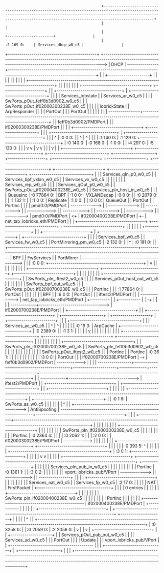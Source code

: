 
                                                +-----------------------------------------------------------------------------------------------------------------------------------------------------------------------------------------------------------------------------------------+
                                                |                                                                                                                                                                                                                                         |
                                                |                                                                                                                                                                                                 +---------------------+                 |
                                                |                                                                                                                                                                                    :2 169 0:    | Services_dhcp_w0_c5 |                 |
  +---------------------------------------------+                                   +-----------------------------------------------------------------------------------------------------------------------------------------------------------> |        DHCP         | ----------------+--------------------------------------------------------------------------------------------------------------------------+
  |                                                                                 |                                                                                                                                                             +---------------------+                 |                                                                                                                          |
  |                                                                                 |                                                                                                                                                                                                     |                                                                                                                          |
  |                                                                                 |                                                                                                                                                                                                     |                                                                                                                          |                                                +-------------------------------------------------------------------------------------------+
  |                                                                                 |                                                                                                                                                                                                     |                                                                                                                          |                                                |                                                                                           |
  |                                                                                 |            +----------------------------------+                                                                                                             +---------------------+                 |                                                                                                                          |           +---------------------------------+  |  +-----------------------------------+                                                    |
  |                                                                                 |            |        Services_iobstate         |                                                                                                             |  Services_ar_w0_c5  |                 |                                                                                                                          |           | SwPorts_pOut_feff0b3d0902_w0_c5 |  |  | SwPorts_pOut_if02000300238E_w0_c5 |                                                    |
  |                                                                                 |            |           IobrickState           |                                                                                                             |    ArpResponder     |                 |                                                                                                                          |           |             PortOut             |  |  |              PortOut              |                                                    |
  |                                                                                 |            |                                  |                                                                                                             |                     | ----------------+------------------------------------------------------------------------------------------------------------+             |           |      feff0b3d0902/PMDPort       |  |  |      if02000300238E/PMDPort       |                                                    |
  |                                                                                 |            +----------------------------------+                                                                                                             +---------------------+                 |                                                                                                            |             |           +---------------------------------+  |  +-----------------------------------+                                                    |
  |                                                                                 |                                                                                                                                                               ^                                     |                                                           :0 0 0:                                          |             |             ^                                  |    ^                                                                                      |
  |                                                                                 |                                                                                                                                                               | :1 140 0:                           | :1 129 0:                        +-------------------------------------+                                   | :0 140 0:   | :0 168 0:   | :1 0 0:                          |    | :4 297 0:                                                                            | :5 130 0:
  |                                                                                 |                                                                                                                                                               |                                     v                                  v                                     |                                   v             v             |                                  |    |                                                                                      v
  |                                                                                 |            +----------------------------------+                +-----------------------------+                +------------------------------+              +---------------------+               +-------------------+              +------------------------+            +--------------------+              +-------------------------------------------------------------------------------------------------------+            +------------------------+            +-----------------------------------+     +------------------------------+
  |                                                                                 |            |      Services_qIn_p0_w0_c5       |                |  Services_bpf_vxlan_w0_c5   |                |      Services_vx_w0_c5       |              |                     |               |                   |              |                        |            | Services_rep_w0_c5 |              |                                                                                                       |            | Services_qOut_p0_w0_c5 |            | SwPorts_pOut_if02000400238E_w0_c5 |     |  Services_pIn_host_in_w0_c5  |
  |                                                                                 |            |             QueueInc             |  :0 77864 0:   |             BPF             |  :1 0 0:       |          VXLANDecap          |  :0 0 0:     |                     |  :0 2079 0:   |                   |  :1 132 1:   |                        |  :1 0 0:   |     Replicate      |  :1 0 0:     |                                                                                                       |  :0 0 0:   |        QueueOut        |            |              PortOut              |     |           PortInc            |
  |                                                                                 |            |          pmd0:0/PMDPort          | -------------> |                             | -------------> |                              | -----------> |                     | ------------> |                   | -----------> |                        | ---------> |                    | -----------> |                                                                                                       | ---------> |     pmd0:0/PMDPort     | <+         |      if02000400238E/PMDPort       |  +- | net_tap_iobricks_eth/PMDPort |
  |                                                                                 |            +----------------------------------+                +-----------------------------+                +------------------------------+              |                     |               |                   |              |                        |            +--------------------+              |                                                                                                       |            +------------------------+  |         +-----------------------------------+  |  +------------------------------+
  |                                                                                 |                                                                  |                                                                                          | Services_bpf_w0_c5  |               | Services_fw_w0_c5 |              | PortMirroring_pm_w0_c5 |                                   :2 132 0:    |                                                                                                       |              ^                         |          :0 181 0:                             |
  |                                                                                 +------------------------------------------------------------------+----------------------------------------------------------------------------------------- |         BPF         |               |    FwServices     |              |       PortMirror       | ---------------------------------------------> |                                                                                                       |              | :0 0 0:                 +------------------------------------------------+
  |                                                                                                                                                    v                                                                                          |                     |               |                   |              |                        |                                                |                                                                                                       |              |
  |                                                                                              +----------------------------------+                +-----------------------------+                +------------------------------+              |                     |               |                   |              |                        |                                                |                                                                                                       |              |                                   +-----------------------------------+
  |                                                                                              |    SwPorts_pIn_iftest2_w0_c5     |                |                             |                | Services_pOut_host_out_w0_c5 |              |                     |               |                   |              |                        |                                                |                                         SwPorts_bpf_out_w0_c5                                         |              |                                   | SwPorts_pOut_if02000700238E_w0_c5 |
  |                                                                                              |             PortInc              |                |                             |  :1 77864 0:   |           PortOut            |              |                     |               |                   |              |                        |                                                |                                                  BPF                                                  |              |                        :6 0 0:    |              PortOut              |
  |                                                                                              |         iftest2/PMDPort          |                |                             | -------------> | net_tap_iobricks_eth/PMDPort |  +---------- |                     |  +----------- |                   | -+           |                        |                                                |                                                                                                       | -------------+---------------------------------> |      if02000700238E/PMDPort       |
  |                                                                                              +----------------------------------+                |                             |                +------------------------------+  |           +---------------------+  |            +-------------------+  |           +------------------------+                                                |                                                                                                       |              |                                   +-----------------------------------+
  |                                                                                                |                                                 |      Services_ac_w0_c5      |                                                  |             ^                      |              ^                    |                                                                                     |                                                                                                       |              |
  |                                                                                                | :0 19 3:                                        |          ArpCache           |                  +-------------------------------+             | :0 2389 0:           |              | :1 3 1:            |                                                                                     |                                                                                                       |              |
  |                                                                                                v                                                 |                             |                  |                                             |                      |              |                    |                                                                                     |                                                                                                       |              |
  |  +----------------------------------+     +----------------------------------+               +----------------------------------+                |                             |                  |                                             |                      |              |                    |                                                                                     |                                                                                                       |              |                                   +-----------------------------------+
  |  | SwPorts_pIn_if02000700238E_w0_c5 |     |  SwPorts_pIn_feff0b3d0902_w0_c5  |               |                                  |                |                             |                  |                                             |                      |              |                    |                                                                                     |                                                                                                       |              |                                   |    SwPorts_pOut_iftest2_w0_c5     |
  |  |             PortInc              |     |             PortInc              |  :0 36 1:     |                                  |                |                             |                  |                                             |                      |              |                    |                                                                                     |                                                                                                       |              |                        :3 0 0:    |              PortOut              |
  |  |      if02000700238E/PMDPort      | -+  |       feff0b3d0902/PMDPort       | ------------> |                                  |                |                             | -----------------+---------------------------------------------+----------------------+--------------+--------------------+-------------------------------------------------------------------------+           |                                                                                                       | -------------+---------------------------------> |          iftest2/PMDPort          |
  |  +----------------------------------+  |  +----------------------------------+               |                                  |                +-----------------------------+                  |                                             |                      |              |                    |                                                                         |           +-------------------------------------------------------------------------------------------------------+              |                                   +-----------------------------------+
  |                                        |                                       :0 1 6:       |         SwPorts_as_w0_c5         |                                                                 |                                             |                      |              |                    |                                                                         |             ^                                                                                                                    |
  |                                        +---------------------------------------------------> |           AntiSpoofing           | ----------------------------------------------------------------+---------------------------------------------+                      |              |                    |                                                                         +-------------+--------------------------------------------------------------------------------------------------------------------+
  |                                                                                              |                                  |                                                                 |                                                                    |              |                    |                                                                                       |
  |                                           +----------------------------------+               |                                  |                                                                 |                                                                    |              |                    |                                                                                       |
  |                                           | SwPorts_pIn_if02000300238E_w0_c5 |               |                                  |                                                                 |                                                                    |              |                    |                                                                                       |
  |                                           |             PortInc              |  :0 2364 4:   |                                  |                                                                 |                                                                    | :0 2062 1:   |                    |                                                                                       | :2 0 0:
  |                                           |      if02000300238E/PMDPort      | ------------> |                                  |                                                                 |                                                                    |              |                    |                                                                                       |
  |                                           +----------------------------------+               +----------------------------------+                                                                 |                                                                    |              |                    |                                                                                       |
  |                                                                                :0 393 5:       ^                                                                                                  |                                                                    |              |                    |                                                                                       |
  |                                             +--------------------------------------------------+                                                                                                  | :3 0 1:                                     +----------------------+              |                    |                                                                                       |
  |                                             |                                                                                                                                                     v                                             v                                     |                    |                                                                                       |
  |                                             |                                                +----------------------------------+                +-----------------------------------------------------------------------------+              +---------------------+                 |                    |                                                                                       |
  |                                             |                                                |    Services_pIn_pub_in_w0_c5     |                |                                                                             |              |                     |                 |                    |                                                                                       |
  |                                             |                                                |             PortInc              |  :0 1361 1:    |                                                                             |  :3 0 2:     |                     |                 |                    |                                                                                       |
  |                                             |                                                |     vport_iobricks_pub/VPort     | -------------> |                                                                             | -----------> |                     | ----------------+                    |                                                                                       |
  |                                             |                                                +----------------------------------+                |                                                                             |              |                     |                                      |                                                                                       |
  |                                             |                                                                                                    |                             Services_nat_w0_c5                              |              |  Services_fp_w0_c5  |  :2 17 0:                            |                                                                                       |
  |                                             |                                                                                                    |                                     NAT                                     |              |     FirstPacket     | <------------------------------------+                                                                                       |
  |                                             |                                                                                                    |                                  0 entries                                  |              |                     |                                                                                                                              |
  |                                             |                                                +----------------------------------+                |                                                                             |              |                     |                                                                                                                              |
  |                                             |                                                | SwPorts_pIn_if02000400238E_w0_c5 |                |                                                                             |              |                     |                                                                                                                              |
  |                                             |                                                |             PortInc              |                |                                                                             |              |                     |                                                                                                                              |
  |                                             +----------------------------------------------- |      if02000400238E/PMDPort      |  +------------ |                                                                             |              |                     |                                                                                                                              |
  |                                                                                              +----------------------------------+  |             +-----------------------------------------------------------------------------+              +---------------------+                                                                                                                              |
  |                                                                                                                                    |               |                              |               ^                                             |                                                                                                                                                  |
  +------------------------------------------------------------------------------------------------------------------------------------+               | :0 3258 0:                   |               | :0 2059 0:                                  | :2 2059 0:                                                                                                                                       |
                                                                                                                                                       v                              |               |                                             v                                                                                                                                                  |
                                                                                                                                                     +-----------------------------+  |               |                                           +---------------------+                                                                                                                              |
                                                                                                                                                     | Services_pOut_pub_out_w0_c5 |  |               |                                           |  Services_ud_w0_c5  |                                                                                                                              |
                                                                                                                                                     |           PortOut           |  |               |                                           |       Update        |                                                                                                                              |
                                                                                                                                                     |  vport_iobricks_pub/VPort   |  |               +------------------------------------------ |                     |                                                                                                                              |
                                                                                                                                                     +-----------------------------+  |                                                           +---------------------+                                                                                                                              |
                                                                                                                                                                                      |                                                                                                                                                                                                                |
                                                                                                                                                                                      +----------------------------------------------------------------------------------------------------------------------------------------------------------------------------------------------------------------+
